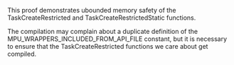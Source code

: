 This proof demonstrates ubounded memory safety of the TaskCreateRestricted 
and TaskCreateRestrictedStatic functions.

The compilation may complain about a duplicate definition of 
the MPU_WRAPPERS_INCLUDED_FROM_API_FILE constant, but it is necessary
to ensure that the TaskCreateRestricted functions we care about get compiled.